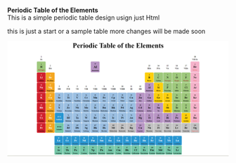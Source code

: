 **Periodic Table of the Elements** <br>
This is a simple periodic table design usign just Html 

this is just a start or a sample table more changes will be made soon 

<img src = "img/periodic-table.png">